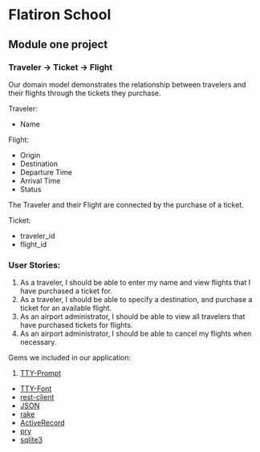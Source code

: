 # Flatiron School
## Module one project

### Traveler -> Ticket -> Flight

Our domain model demonstrates the relationship between travelers and their flights through the tickets they purchase.

Traveler:
- Name

Flight:
- Origin
- Destination
- Departure Time
- Arrival Time
- Status

The Traveler and their Flight are connected by the purchase of a ticket.
 
Ticket: 
- traveler_id
- flight_id
 
### User Stories:
1. As a traveler, I should be able to enter my name and view flights that I have purchased a ticket for.
2. As a traveler, I should be able to specify a destination, and purchase a ticket for an available flight.
3. As an airport administrator, I should be able to view all travelers that have purchased tickets for flights.
4. As an airport administrator, I should be able to cancel my flights when necessary.

Gems we included in our application:
1. [TTY-Prompt](https://github.com/piotrmurach/tty-prompt#26-menu)
* [TTY-Font](https://github.com/piotrmurach/tty-font)
* [rest-client](https://github.com/rest-client/rest-client)
* [JSON](https://github.com/flori/json)
* [rake](https://github.com/ruby/rake)
* [ActiveRecord](https://github.com/rails/rails/tree/master/activerecord)
* [pry](https://github.com/pry/pry)
* [sqlite3](https://github.com/sparklemotion/sqlite3-ruby)

